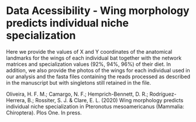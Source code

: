 # Data Acessibility - Wing morphology predicts individual niche specialization

Here we provide the values of X and Y coordinates of the anatomical landmarks for the wings of each individual bat together with the network matrices and specialization values (92%, 94%, 96%) of their diet. In addition, we also provide the photos of the wings for each individual used in our analysis and the fasta files containing the reads processed as described in the manuscript but with singletons still retained in the file.

Oliveira, H. F. M.; Camargo, N. F.; Hemprich-Bennett, D. R.; Rodríguez-Herrera, B.; Rossiter, S. J. & Clare, E. L. (2020) Wing morphology predicts individual niche specialization in Pteronotus mesoamericanus (Mammalia: Chiroptera). Plos One. In press.




